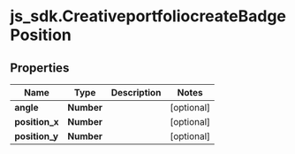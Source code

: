 # js_sdk.CreativeportfoliocreateBadgePosition

## Properties
Name | Type | Description | Notes
------------ | ------------- | ------------- | -------------
**angle** | **Number** |  | [optional] 
**position_x** | **Number** |  | [optional] 
**position_y** | **Number** |  | [optional] 
